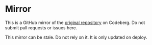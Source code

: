 # Mirror
This is a GitHub mirror of the [original repository](https://codeberg.org/Exponential-Workload/sbjs) on Codeberg. Do not submit pull requests or issues here.

This mirror can be stale. Do not rely on it. It is only updated on deploy.

